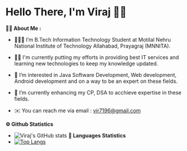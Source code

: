 # **Hello There, I'm Viraj** 👋🏻

**👧🏻 About Me :**

- 🧑🏻‍🎓 I’m B.Tech Information Technology Student at Motilal Nehru National Institute of Technology Allahabad, Prayagraj (MNNITA).

- 💪🏻 I'm currently putting my efforts in providing best IT services and learning new technologies to keep my knowledge updated.

- 👀 I’m interested in Java Software Development, Web development, Android development and on a way to be an expert on these fields.

- 🌱 I’m currently enhancing my CP, DSA to acchieve expertise in these fields.

- ✉️ You can reach me via email : vir7196@gmail.com


**⚙️ Github Statistics**

- ![Viraj's GitHub stats](https://github-readme-stats.vercel.app/api?username=viraj-bot&show_icons=true&theme=algolia)
**📖 Languages Statistics**
- [![Top Langs](https://github-readme-stats.vercel.app/api/top-langs/?username=viraj-bot&theme=algolia&layout=compact)](https://github.com/viraj-bot/github-readme-stats)
<!---
viraj-bot/viraj-bot is a ✨ special ✨ repository because its `README.md` (this file) appears on your GitHub profile.
You can click the Preview link to take a look at your changes.
--->

